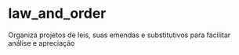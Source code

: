 # law_and_order
Organiza projetos de leis, suas emendas e substitutivos para facilitar análise e apreciação
